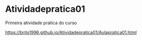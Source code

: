 # Atividadepratica01
 Primeira atividade pratica do curso

https://brito1996.github.io/Atividadepratica01/Aulapratica01.html